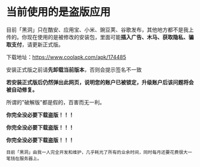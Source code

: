 # 当前使用的是盗版应用
目前「黑洞」只在酷安、应用宝、小米、豌豆荚、谷歌发布，其他地方都不是我上传的。你现在使用的是被修改的安装包，里面可能**插入广告、木马、获取隐私、骗取支付**，请更新正式版。

下载地址：https://www.coolapk.com/apk/174485

安装正式版之前请**先卸载当前版本**，否则会提示签名不一致

**若安装正式版后仍然弹出此网页，说明您的账户已被锁定，升级账户后该问题将会被自动修复。**

所谓的"破解版"都是假的，百害而无一利。

**你完全没必要下载盗版！！！**

**你完全没必要下载盗版！！！**

**你完全没必要下载盗版！！！**

```
目前「黑洞」由我一人完全开发和维护，几乎耗光了所有的业余时间，同时每月还要花费很大一笔钱在服务器上。
```
